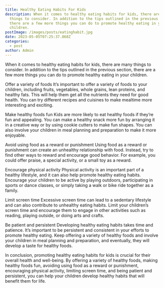 ```yaml
---
title: Healthy Eating Habits For Kids
description: When it comes to healthy eating habits for kids, there are many
  things to consider. In addition to the tips outlined in the previous section,
  there are a few more things you can do to promote healthy eating in your
  children.
postImage: /images/posts/eatinghabit.jpg
date: 2023-05-05T07:25:37.868Z
categories:
  - post
author: Admin
---
```


When it comes to healthy eating habits for kids, there are many things to consider. In addition to the tips outlined in the previous section, there are a few more things you can do to promote healthy eating in your children.

Offer a variety of foods
It’s important to offer a variety of foods to your children, including fruits, vegetables, whole grains, lean proteins, and healthy fats. This will help them get all the nutrients they need for good health. You can try different recipes and cuisines to make mealtime more interesting and exciting.

Make healthy foods fun
Kids are more likely to eat healthy foods if they’re fun and appealing. You can make a healthy snack more fun by arranging it in a creative way or by using cookie cutters to make fun shapes. You can also involve your children in meal planning and preparation to make it more enjoyable.

Avoid using food as a reward or punishment
Using food as a reward or punishment can create an unhealthy relationship with food. Instead, try to find other ways to reward and encourage good behavior. For example, you could offer praise, a special activity, or a small toy as a reward.

Encourage physical activity
Physical activity is an important part of a healthy lifestyle, and it can also help promote healthy eating habits. Encourage your children to be active by playing outdoors, participating in sports or dance classes, or simply taking a walk or bike ride together as a family.

Limit screen time
Excessive screen time can lead to a sedentary lifestyle and can also contribute to unhealthy eating habits. Limit your children’s screen time and encourage them to engage in other activities such as reading, playing outside, or doing arts and crafts.

Be patient and persistent
Developing healthy eating habits takes time and patience. It’s important to be persistent and consistent in your efforts to promote healthy eating. Keep offering a variety of healthy foods and involve your children in meal planning and preparation, and eventually, they will develop a taste for healthy foods.

In conclusion, promoting healthy eating habits for kids is crucial for their overall health and well-being. By offering a variety of healthy foods, making healthy foods fun, avoiding using food as a reward or punishment, encouraging physical activity, limiting screen time, and being patient and persistent, you can help your children develop healthy habits that will benefit them for life.
